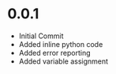 # 0.0.1

*  Initial Commit
*  Added inline python code
*  Added error reporting
*  Added variable assignment
